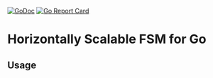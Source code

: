 [![GoDoc](https://godoc.org/github.com/minsunchina/hsfsm?status.svg)](https://godoc.org/github.com/minsunchina/hsfsm)
[![Go Report Card](https://goreportcard.com/badge/github.com/minsunchina/hsfsm)](https://goreportcard.com/report/github.com/minsunchina/hsfsm)

# Horizontally Scalable FSM for Go

## Usage

